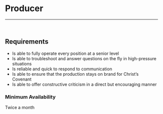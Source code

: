 # Producer

- - -
<br> 

## Requirements
- Is able to fully operate every position at a senior level
- Is able to troubleshoot and answer questions on the fly in high-pressure situations
- Is reliable and quick to respond to communication
- Is able to ensure that the production stays on brand for Christ’s Covenant
- Is able to offer constructive criticism in a direct but encouraging manner

### Minimum Availability
Twice a month